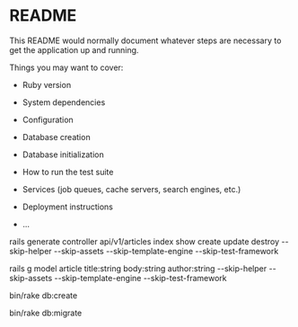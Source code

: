 # README

This README would normally document whatever steps are necessary to get the
application up and running.

Things you may want to cover:

* Ruby version

* System dependencies

* Configuration

* Database creation

* Database initialization

* How to run the test suite

* Services (job queues, cache servers, search engines, etc.)

* Deployment instructions

* ... 

rails generate controller api/v1/articles index show create update destroy --skip-helper --skip-assets 
--skip-template-engine --skip-test-framework

rails g model article title:string body:string author:string --skip-helper --skip-assets --skip-template-engine --skip-test-framework


bin/rake db:create

bin/rake db:migrate